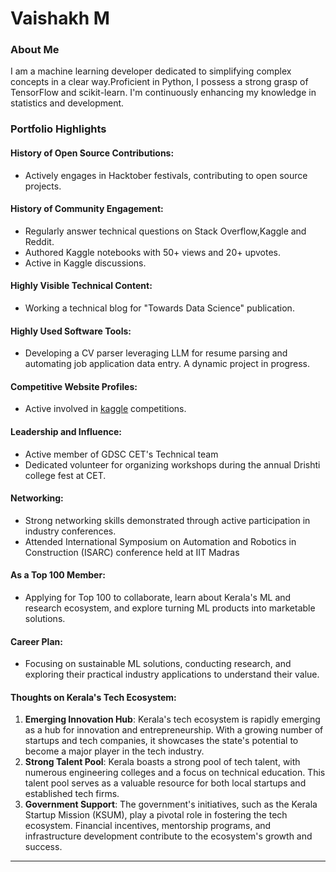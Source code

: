 # Vaishakh M 

### About Me
I am a machine learning developer dedicated to simplifying complex concepts in a clear way.Proficient in Python, I possess a strong grasp of TensorFlow and scikit-learn.
I'm continuously enhancing my knowledge in statistics and development.

### Portfolio Highlights
#### History of Open Source Contributions:
 - Actively engages in Hacktober festivals, contributing to open source projects.

#### History of Community Engagement:
 -  Regularly answer technical questions on Stack Overflow,Kaggle and Reddit.
 - Authored Kaggle notebooks with 50+ views and 20+ upvotes.
 - Active in Kaggle discussions.

#### Highly Visible Technical Content:
 -  Working a technical blog for "Towards Data Science" publication. 

#### Highly Used Software Tools:
 - Developing a CV parser leveraging LLM for resume parsing and automating job application data entry. A dynamic project in progress.

#### Competitive Website Profiles:
 - Active involved in [kaggle](https://www.kaggle.com/vaishakhraveendran) competitions.

#### Leadership and Influence:
- Active member of GDSC CET's Technical team
-  Dedicated volunteer for organizing workshops during the annual Drishti college fest at CET.

#### Networking:
- Strong networking skills demonstrated through active participation in industry conferences.
- Attended International Symposium on Automation and Robotics in Construction (ISARC) conference held at IIT Madras

#### As a Top 100 Member:
- Applying for Top 100 to collaborate, learn about Kerala's ML and research ecosystem, and explore turning ML products into marketable solutions.

#### Career Plan:
- Focusing on sustainable ML solutions, conducting research, and exploring their practical industry applications to understand their value.
  
#### Thoughts on Kerala's Tech Ecosystem:
1. **Emerging Innovation Hub**: Kerala's tech ecosystem is rapidly emerging as a hub for innovation and entrepreneurship. With a growing number of startups and tech companies, it showcases the state's potential to become a major player in the tech industry.
2. **Strong Talent Pool**: Kerala boasts a strong pool of tech talent, with numerous engineering colleges and a focus on technical education. This talent pool serves as a valuable resource for both local startups and established tech firms.
3. **Government Support**: The government's initiatives, such as the Kerala Startup Mission (KSUM), play a pivotal role in fostering the tech ecosystem. Financial incentives, mentorship programs, and infrastructure development contribute to the ecosystem's growth and success.

---

